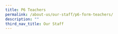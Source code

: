 ```yaml
---
title: P6 Teachers
permalink: /about-us/our-staff/p6-form-teachers/
description: ""
third_nav_title: Our Staff
---
```

